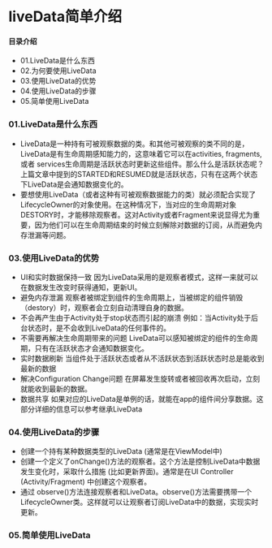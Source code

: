 # liveData简单介绍
#### 目录介绍
- 01.LiveData是什么东西
- 02.为何要使用LiveData
- 03.使用LiveData的优势
- 04.使用LiveData的步骤
- 05.简单使用LiveData




### 01.LiveData是什么东西
- LiveData是一种持有可被观察数据的类。和其他可被观察的类不同的是，LiveData是有生命周期感知能力的，这意味着它可以在activities, fragments, 或者 services生命周期是活跃状态时更新这些组件。那么什么是活跃状态呢？上篇文章中提到的STARTED和RESUMED就是活跃状态，只有在这两个状态下LiveData是会通知数据变化的。
- 要想使用LiveData（或者这种有可被观察数据能力的类）就必须配合实现了LifecycleOwner的对象使用。在这种情况下，当对应的生命周期对象DESTORY时，才能移除观察者。这对Activity或者Fragment来说显得尤为重要，因为他们可以在生命周期结束的时候立刻解除对数据的订阅，从而避免内存泄漏等问题。



### 03.使用LiveData的优势
- UI和实时数据保持一致 因为LiveData采用的是观察者模式，这样一来就可以在数据发生改变时获得通知，更新UI。
- 避免内存泄漏 观察者被绑定到组件的生命周期上，当被绑定的组件销毁（destory）时，观察者会立刻自动清理自身的数据。
- 不会再产生由于Activity处于stop状态而引起的崩溃 例如：当Activity处于后台状态时，是不会收到LiveData的任何事件的。
- 不需要再解决生命周期带来的问题 LiveData可以感知被绑定的组件的生命周期，只有在活跃状态才会通知数据变化。
- 实时数据刷新 当组件处于活跃状态或者从不活跃状态到活跃状态时总是能收到最新的数据
- 解决Configuration Change问题 在屏幕发生旋转或者被回收再次启动，立刻就能收到最新的数据。
- 数据共享 如果对应的LiveData是单例的话，就能在app的组件间分享数据。这部分详细的信息可以参考继承LiveData




### 04.使用LiveData的步骤
- 创建一个持有某种数据类型的LiveData (通常是在ViewModel中)
- 创建一个定义了onChange()方法的观察者。这个方法是控制LiveData中数据发生变化时，采取什么措施 (比如更新界面)。通常是在UI Controller (Activity/Fragment) 中创建这个观察者。
- 通过 observe()方法连接观察者和LiveData。observe()方法需要携带一个LifecycleOwner类。这样就可以让观察者订阅LiveData中的数据，实现实时更新。



### 05.简单使用LiveData














